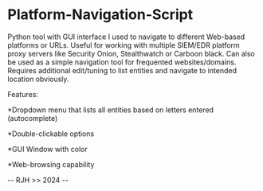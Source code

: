 # Platform-Navigation-Script
Python tool with GUI interface I used to navigate to different Web-based platforms or URLs. Useful for working with multiple SIEM/EDR platform proxy servers like Security Onion, Stealthwatch or Carboon black. Can also be used as a simple navigation tool for frequented websites/domains. Requires additional edit/tuning to list entities and navigate to intended location obviously.

Features:

*Dropdown menu that lists all entities based on letters entered (autocomplete)

*Double-clickable options

*GUI Window with color

*Web-browsing capability







-- RJH >> 2024 --
